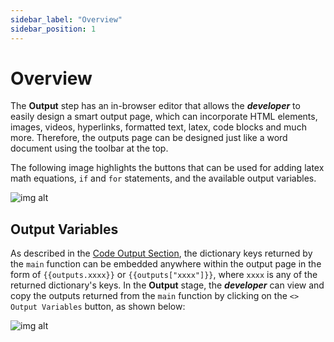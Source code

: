 ```yaml
---
sidebar_label: "Overview"
sidebar_position: 1
---
```


# Overview

The **Output** step has an in-browser editor that allows the _**developer**_ to easily design a smart output page, which can incorporate HTML elements, images, videos, hyperlinks, formatted text, latex, code blocks and much more. Therefore, the outputs page can be designed just like a word document using the toolbar at the top.

The following image highlights the buttons that can be used for adding latex math equations, `if` and `for` statements, and the available output variables.

<div style={{textAlign: 'center'}}>

![img alt](/docs/output/output_editor.png)

</div>

## Output Variables

As described in the [Code Output Section](../code/code-output#overview), the dictionary keys returned by the `main` function can be embedded anywhere within the output page in the form of `{{outputs.xxxx}}` or `{{outputs["xxxx"]}}`, where `xxxx` is any of the returned dictionary's keys. In the **Output** stage, the _**developer**_ can view and copy the outputs returned from the `main` function by clicking on the `<> Output Variables` button, as shown below:

<div style={{textAlign: 'center'}}>

![img alt](/docs/output/output_variables.png)

</div>
